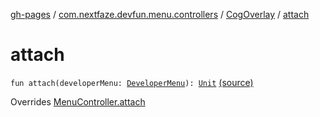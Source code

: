 [gh-pages](../../index.md) / [com.nextfaze.devfun.menu.controllers](../index.md) / [CogOverlay](index.md) / [attach](.)

# attach

`fun attach(developerMenu: `[`DeveloperMenu`](../../com.nextfaze.devfun.menu/-developer-menu/index.md)`): `[`Unit`](https://kotlinlang.org/api/latest/jvm/stdlib/kotlin/-unit/index.html) [(source)](https://github.com/NextFaze/dev-fun/tree/master/devfun-menu/src/main/java/com/nextfaze/devfun/menu/controllers/Cog.kt#L78)

Overrides [MenuController.attach](../../com.nextfaze.devfun.menu/-menu-controller/attach.md)

